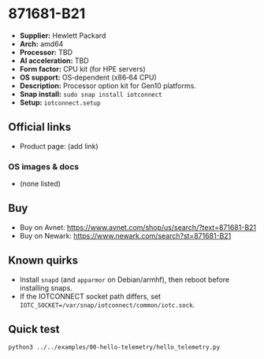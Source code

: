 # 871681-B21

- **Supplier:** Hewlett Packard
- **Arch:** amd64
- **Processor:** TBD
- **AI acceleration:** TBD
- **Form factor:** CPU kit (for HPE servers)
- **OS support:** OS‑dependent (x86‑64 CPU)
- **Description:** Processor option kit for Gen10 platforms.
- **Snap install:** `sudo snap install iotconnect`
- **Setup:** `iotconnect.setup`

## Official links
- Product page: (add link)

### OS images & docs
- (none listed)

## Buy
- Buy on Avnet: https://www.avnet.com/shop/us/search/?text=871681-B21
- Buy on Newark: https://www.newark.com/search?st=871681-B21

## Known quirks
- Install `snapd` (and `apparmor` on Debian/armhf), then reboot before installing snaps.
- If the IOTCONNECT socket path differs, set `IOTC_SOCKET=/var/snap/iotconnect/common/iotc.sock`.

## Quick test
```bash
python3 ../../examples/00-hello-telemetry/hello_telemetry.py
```
